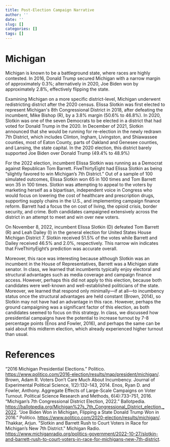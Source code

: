 ```yaml
---
title: Post-Election Campaign Narrative
author: ''
date: ''
slug: []
categories: []
tags: []
---
```


# Michigan

Michigan is known to be a battleground state, where races are highly contested. In 2016, Donald Trump secured Michigan with a narrow margin of approximately 0.3%; alternatively in 2020, Joe Biden won by approximately 2.8%, effectively flipping the state. 

Examining Michigan on a more specific district-level, Michigan underwent redistricting district after the 2020 census. Elissa Slotkin was first elected to represent Michigan's 8th Congressional District in 2018, after defeating the incumbent, Mike Bishop (R), by a 3.8% margin (50.6% to 46.8%). In 2020, Slotkin was one of the seven Democrats to be elected in a district that had voted for Donald Trump in the 2020. In December of 2021, Slotkin announced that she would be running for re-election in the newly redrawn 7th District, which includes Clinton, Ingham, Livingston, and Shiawassee counties, most of Eaton County, parts of Oakland and Genesee counties, and Lansing, the state capital. In the 2020 election, this district barely supported Joe Biden over Donald Trump (49.4% to 48.9%)

For the 2022 election, incumbent Elissa Slotkin was running as a Democrat against Republican Tom Barrett.  FiveThirtyEight had Elissa Slotkin as being “slightly favored to win Michigan’s 7th District.” Out of a sample of 100 simulated outcomes, Elissa Slotkin won 65 in 100 times and Tom Barrett won 35 in 100 times. Slotkin was attempting to appeal to the voters by marketing herself as a bipartisan, independent voice in Congress who would focus on lowering the cost of healthcare and prescription drugs, supporting supply chains in the U.S., and implementing campaign finance reform. Barrett had a focus the on cost of living, the opioid crisis, border security, and crime. Both candidates campaigned extensively across the district in an attempt to meet and win over new voters.

On November 8, 2022, incumbent Elissa Slotkin (D) defeated Tom Barrett (R) and Leah Dailey (I) in the general election for United States House Michigan District 7. Slotkin received 51.5% of the votes while Barrett and Dailey received 46.5% and 2.0%, respectively. This narrow win indicates that FiveThirtyEight’s prediction was accurate overall. 

Moreover, this race was interesting because although Slotkin was an incumbent in the House of Representatives, Barrett was a Michigan state senator. In class, we learned that incumbents typically enjoy electoral and structural advantages such as media coverage and campaign finance access. However, perhaps this did not apply to this election, because both candidates were well-known and well-established politicians of the state. Moreover, we learned that respond only minimally—if at all—to incumbency status once the structural advantages are held constant (Brown, 2014), so Slotkin may not have had an advantage in this race. However, perhaps the ground campaigning was a significant factor of this election, as both candidates seemed to focus on this strategy. In class, we discussed how presidential campaigns have the potential to increase turnout by 7-8 percentage points (Enos and Fowler, 2016), and perhaps the same can be said about this midterm election, which already experienced higher turnout than usual.

# References
“2016 Michigan Presidential Elections.” Politico. https://www.politico.com/2016-election/results/map/president/michigan/.
Brown, Adam R. Voters Don’t Care Much About Incumbency. Journal of Experimental Political Science, 1(2):132–143, 2014.
Enos, Ryan D. and Fowler, Anthony. Aggregate Effects of Large-Scale Campaigns on Voter Turnout. Political Science Research and Methods, 6(4):733–751, 2016.
“Michigan’s 7th Congressional District Election, 2022.” Ballotpedia. https://ballotpedia.org/Michigan%27s_7th_Congressional_District_election,_2022. 
“Joe Biden Won in Michigan, Flipping a State Donald Trump Won in 2016.” Politico. https://www.politico.com/2020-election/results/michigan/. 
Thakkar, Arjun. "Slotkin and Barrett Rush to Court Voters in Race for Michigan’s New 7th District." Michigan Radio. https://www.michiganradio.org/politics-government/2022-10-27/slotkin-and-barrett-rush-to-court-voters-in-race-for-michigans-new-7th-district. 
